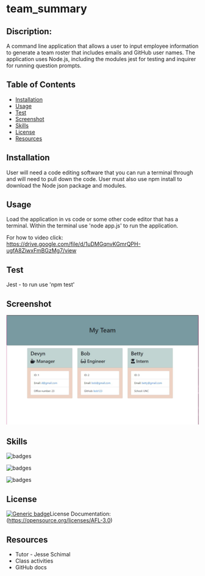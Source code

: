 # team_summary

## Discription:

A command line application that allows a user to input employee information to generate a team roster that includes emails and GitHub user names. The application uses Node.js, including the modules jest for testing and inquirer for running question prompts.

## Table of Contents

- [Installation](#installation)
- [Usage](#usage)
- [Test](#test)
- [Screenshot](#screenshot)
- [Skills](#skills)
- [License](#license)
- [Resources](#resources)

## Installation

User will need a code editing software that you can run a terminal through and will need to pull down the code. User must also use npm install to download the Node json package and modules.

## Usage

Load the application in vs code or some other code editor that has a terminal. Within the terminal use 'node app.js' to run the application.

For how to video click: https://drive.google.com/file/d/1uDMGqnvKGmrQPH-ugfA8ZiwxFmBGzMg7/view

## Test

Jest - to run use 'npm test'

## Screenshot

![Image of daily planner application](assets/screenshot.JPG)

## Skills

![badges](https://img.shields.io/badge/<SKILLS>-<JAVASCRIPT>-informational?style=flat&logo=<LOGO_NAME>&logoColor=white&color=2bbc8a)

![badges](https://img.shields.io/badge/<SKILLS>-<Node>-informational?style=flat&logo=<LOGO_NAME>&logoColor=white&color=2bbc8a)

![badges](https://img.shields.io/badge/<SKILLS>-<Jest>-informational?style=flat&logo=<LOGO_NAME>&logoColor=white&color=2bbc8a)

## License

[![Generic badge](https://img.shields.io/badge/<SUBJECT>-<ACADEMIC>-<COLOR>.svg)](https://shields.io/)License Documentation: (https://opensource.org/licenses/AFL-3.0)

## Resources
* Tutor - Jesse Schimal
* Class activities
* GitHub docs

